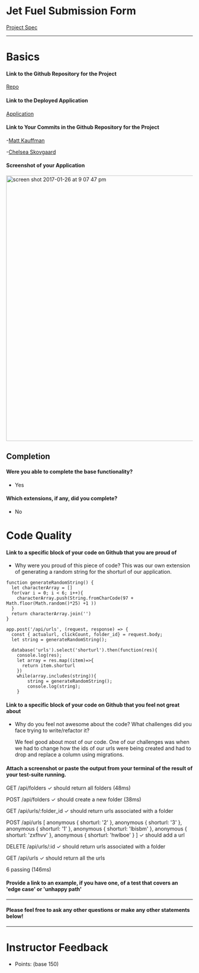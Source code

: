 # Jet Fuel Submission Form

[Project Spec](http://frontend.turing.io/projects/jet-fuel.html)

------

# Basics

#### Link to the Github Repository for the Project
[Repo](https://github.com/MilkMan90/JetFuel)

#### Link to the Deployed Application
[Application](https://jetfuelz.herokuapp.com/)

#### Link to Your Commits in the Github Repository for the Project

-[Matt Kauffman](https://github.com/MilkMan90/JetFuel/commits/master?author=MilkMan90)

-[Chelsea Skovgaard](https://github.com/MilkMan90/JetFuel/commits/master?author=ChelseaSkovgaard)

#### Screenshot of your Application
<img width="716" alt="screen shot 2017-01-26 at 9 07 47 pm" src="https://cloud.githubusercontent.com/assets/18074889/22360299/c88bccc0-e40b-11e6-8859-2d0dd7fb5c7f.png">

## Completion

#### Were you able to complete the base functionality?

* Yes

#### Which extensions, if any, did you complete?

* No

# Code Quality

#### Link to a specific block of your code on Github that you are proud of
* Why were you proud of this piece of code?
This was our own extension of generating a random string for the shorturl of our application.
```
function generateRandomString() {
  let characterArray = []
  for(var i = 0; i < 6; i++){
    characterArray.push(String.fromCharCode(97 + Math.floor(Math.random()*25) +1 ))
  }
  return characterArray.join('')
}

app.post('/api/urls', (request, response) => {
  const { actualurl, clickCount, folder_id} = request.body;
  let string = generateRandomString();

  database('urls').select('shorturl').then(function(res){
    console.log(res);
    let array = res.map((item)=>{
      return item.shorturl
    })
    while(array.includes(string)){
        string = generateRandomString();
        console.log(string);
    }
```

#### Link to a specific block of your code on Github that you feel not great about
* Why do you feel not awesome about the code? What challenges did you face trying to write/refactor it?

  We feel good about most of our code. One of our challenges was when we had to change how the ids of our urls were being created and had to drop and replace a column using migrations.

#### Attach a screenshot or paste the output from your terminal of the result of your test-suite running.
  GET /api/folders
    ✓ should return all folders (48ms)

  POST /api/folders
    ✓ should create a new folder (38ms)

  GET /api/urls/:folder_id
    ✓ should return urls associated with a folder

  POST /api/urls
  [ anonymous { shorturl: '2' },
  anonymous { shorturl: '3' },
  anonymous { shorturl: '1' },
  anonymous { shorturl: 'lbisbm' },
  anonymous { shorturl: 'zxfhvv' },
  anonymous { shorturl: 'hwlboe' } ]
    ✓ should add a url

  DELETE /api/urls/:id
    ✓ should return urls associated with a folder

  GET /api/urls
    ✓ should return all the urls


  6 passing (146ms)

#### Provide a link to an example, if you have one, of a test that covers an 'edge case' or 'unhappy path'

-----

#### Please feel free to ask any other questions or make any other statements below!

-----

# Instructor Feedback

- Points: (base 150)
